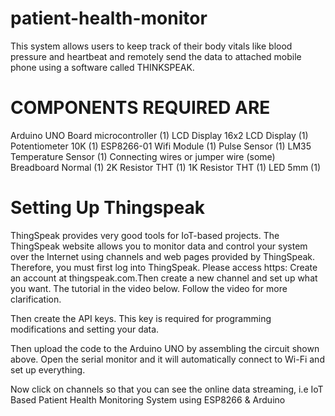 # patient-health-monitor
This system allows users to keep track of their body
vitals like blood pressure
and heartbeat and remotely send
the data to attached mobile phone using a software called THINKSPEAK.
# COMPONENTS REQUIRED ARE
Arduino UNO Board	microcontroller	(1)	
LCD Display	16x2 LCD Display	(1)
Potentiometer	10K	(1)
ESP8266-01	Wifi Module	(1)
Pulse Sensor (1)
LM35	Temperature Sensor	(1)
Connecting wires	or jumper wire	(some)
Breadboard	Normal	(1)
2K Resistor	THT	(1)
1K Resistor	THT	(1)
LED 5mm (1) 
# Setting Up Thingspeak
ThingSpeak provides very good tools for IoT-based projects. The ThingSpeak website allows you to monitor data and control your system over the Internet using channels and web pages provided by ThingSpeak. Therefore, you must first log into ThingSpeak. Please access https:
Create an account at thingspeak.com.Then create a new channel and set up what you want. The tutorial in the video below. Follow the video for more clarification.

Then create the API keys. This key is required for programming modifications and setting your data.

Then upload the code to the Arduino UNO by assembling the circuit shown above. Open the serial monitor and it will automatically connect to Wi-Fi and set up everything.

Now click on channels so that you can see the online data streaming, i.e IoT Based Patient Health Monitoring System using ESP8266 & Arduino
